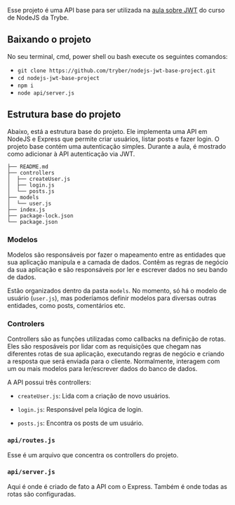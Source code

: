 Esse projeto é uma API base para ser utilizada na [aula sobre JWT](https://course.betrybe.com/back-end/nodejs/jwt/) do curso de NodeJS da Trybe.

##  Baixando o projeto

No seu terminal, cmd, power shell ou bash execute os seguintes comandos:

- `git clone https://github.com/tryber/nodejs-jwt-base-project.git`
- `cd nodejs-jwt-base-project`
- `npm i`
- `node api/server.js`

## Estrutura base do projeto

Abaixo, está a estrutura base do projeto. Ele implementa uma API em NodeJS e Express  que permite criar usuários, listar posts e fazer login. O projeto base contém uma autenticação simples. Durante a aula, é mostrado como adicionar à API autenticação via JWT.
 
```
├── README.md
├── controllers
│  ├── createUser.js
│  ├── login.js
│  └── posts.js
├── models
│  └── user.js
├── index.js
├── package-lock.json
└── package.json
```

### Modelos

Modelos são responsáveis por fazer o mapeamento entre as entidades que sua aplicação manipula e a camada de dados. Contêm as regras de negócio da sua aplicação e são responsáveis por ler e escrever dados no seu bando de dados.

Estão organizados dentro da pasta `models`. No momento, só há o modelo de usuário (`user.js`), mas poderíamos definir modelos para diversas outras entidades, como posts, comentários etc.

### Controlers

Controllers são as funções utilizadas como callbacks na definição de rotas.
Eles são resposáveis por lidar com as requisições que chegam nas diferentes rotas de sua aplicação, executando regras de negócio e criando a resposta que será enviada para o cliente. Normalmente, interagem com um ou mais modelos para ler/escrever dados do banco de dados.

A API possui três controllers:

  - `createUser.js`: Lida com a criação de novo usuários.
  
  - `login.js`: Responsável pela lógica de login.

  - `posts.js`: Encontra os posts de um usuário.
 
### `api/routes.js`

Esse é um arquivo que concentra os controllers do projeto.
 
### `api/server.js`

Aqui é onde é criado de fato a API com o Express. Também é onde todas as rotas são configuradas.